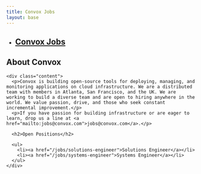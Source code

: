 ```yaml
---
title: Convox Jobs
layout: base
---
```


<div id="subnav" class="container">
	<ul class="nav nav-tabs container">
		<li><h2><a href="/blog">Convox Jobs</a></h2></li>
	</ul>
</div>

<div class="container subnav-content" role="main">
  <section class="col-xs-12" id="jobs">
    <h1 class="title">About Convox</h1>

    <div class="content">
      <p>Convox is building open-source tools for deploying, managing, and monitoring applications on cloud infrastructure. We are a distributed team with members in Atlanta, San Francisco, and the UK. We are working to build a diverse team and are open to hiring anywhere in the world. We value passion, drive, and those who seek constant incremental improvement.</p>
      <p>If you have passion for building infrastructure or are eager to learn, drop us a line at <a href="mailto:jobs@convox.com">jobs@convox.com</a>.</p>

      <h2>Open Positions</h2>

      <ul>
        <li><a href="/jobs/solutions-engineer">Solutions Engineer</a></li>
        <li><a href="/jobs/systems-engineer">Systems Engineer</a></li>
      </ul>
    </div>
  </section>
</div>
